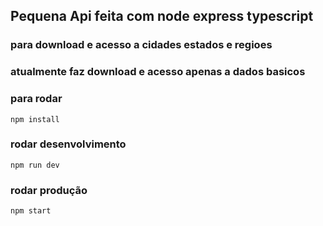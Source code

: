 ## Pequena Api feita com node express typescript 
### para download e acesso a cidades estados e regioes

### atualmente faz download e acesso apenas a dados basicos

### para rodar

``` 
npm install
```
### rodar desenvolvimento
```
npm run dev
```
### rodar produção
```
npm start
```